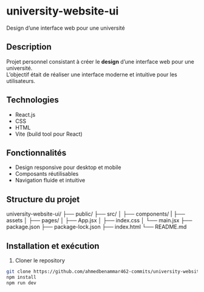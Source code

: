 # university-website-ui
Design d’une interface web pour une université
## Description
Projet personnel consistant à créer le **design** d’une interface web pour une université.  
L’objectif était de réaliser une interface moderne et intuitive pour les utilisateurs.

## Technologies
- React.js
- CSS
- HTML
- Vite (build tool pour React)

## Fonctionnalités
- Design responsive pour desktop et mobile
- Composants réutilisables
- Navigation fluide et intuitive

## Structure du projet
university-website-ui/
├── public/
├── src/
│ ├── components/
| ├── assets
│ ├── pages/
│ ├── App.jsx
│ ├── index.css
│ └── main.jsx
├── package.json
├── package-lock.json
├── index.html
└── README.md

## Installation et exécution
1. Cloner le repository
```bash
git clone https://github.com/ahmedbenammar462-commits/university-website-ui.git
npm install
npm run dev

